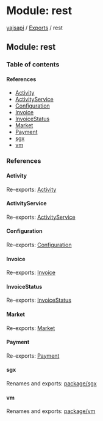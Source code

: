 # Module: rest

[yajsapi](../yajsapi.md) / [Exports](./) / rest

## Module: rest

### Table of contents

#### References

* [Activity](rest.md#activity)
* [ActivityService](rest.md#activityservice)
* [Configuration](rest.md#configuration)
* [Invoice](rest.md#invoice)
* [InvoiceStatus](rest.md#invoicestatus)
* [Market](rest.md#market)
* [Payment](rest.md#payment)
* [sgx](rest.md#sgx)
* [vm](rest.md#vm)

### References

#### Activity

Re-exports: [Activity](../classes/rest_activity.activity.md)

#### ActivityService

Re-exports: [ActivityService](../classes/rest_activity.activityservice.md)

#### Configuration

Re-exports: [Configuration](../classes/rest_configuration.configuration.md)

#### Invoice

Re-exports: [Invoice](../classes/rest_payment.invoice.md)

#### InvoiceStatus

Re-exports: [InvoiceStatus](rest_payment.md#invoicestatus)

#### Market

Re-exports: [Market](../classes/rest_market.market.md)

#### Payment

Re-exports: [Payment](../classes/rest_payment.payment.md)

#### sgx

Renames and exports: [package/sgx](package_sgx.md)

#### vm

Renames and exports: [package/vm](package_vm.md)


